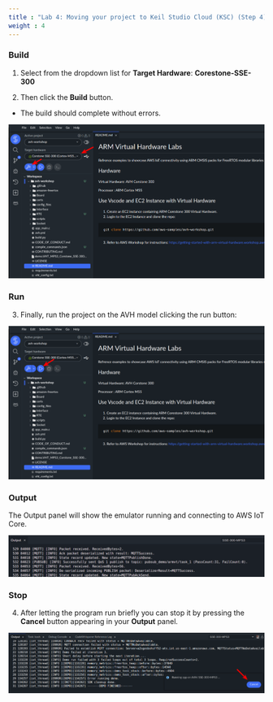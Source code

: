 ```yaml
---
title : "Lab 4: Moving your project to Keil Studio Cloud (KSC) (Step 4)"
weight : 4
---
```


### Build

1. Select from the dropdown list for **Target Hardware**: **Corestone-SSE-300**

2. Then click the **Build** button.

- The build should complete without errors.

![build ksc](/static/build_ksc.png)

### Run

3. Finally, run the project on the AVH model clicking the run button:

![run ksc](/static/run_ksc.png)

### Output

The Output panel will show the emulator running and connecting to AWS IoT Core.

![ksc output](/static/ksc_output.png)

### Stop

4. After letting the program run briefly you can stop it by pressing the **Cancel** button appearing in your **Output** panel.

![stop cancel](/static/stop-cancel.png)
